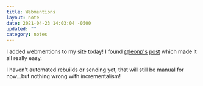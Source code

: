 ```yaml
---
title: Webmentions
layout: note
date: 2021-04-23 14:03:04 -0500
updated: ""
category: notes
---
```

I added webmentions to my site today! I found [@leonp's](https://micro.blog/leonp) [post](https://www.thisdaysportion.com/posts/adding-webmentions-to-jekyll-an-overview/) which made it all really easy. 

I haven't automated rebuilds or sending yet, that will still be manual for now...but nothing wrong with incrementalism!